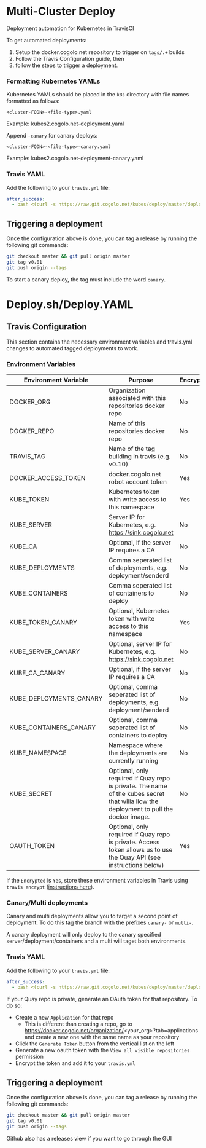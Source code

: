 # Multi-Cluster Deploy

Deployment automation for Kubernetes in TravisCI

To get automated deployments:

1. Setup the docker.cogolo.net repository to trigger on `tags/.+` builds
2. Follow the Travis Configuration guide, then
3. follow the steps to trigger a deployment.

### Formatting Kubernetes YAMLs

Kubernetes YAMLs should be placed in the `k8s` directory with file names formatted as follows:

`<cluster-FQDN>-<file-type>.yaml`

Example: kubes2.cogolo.net-deployment.yaml

Append `-canary` for canary deploys:

`<cluster-FQDN>-<file-type>-canary.yaml`

Example: kubes2.cogolo.net-deployment-canary.yaml

### Travis YAML

Add the following to your `travis.yml` file:

```yml
after_success:
  - bash <(curl -s https://raw.git.cogolo.net/kubes/deploy/master/deployMultiClusterYAML.sh)
```

## Triggering a deployment

Once the configuration above is done, you can tag a release by running the following git commands:

```bash
git checkout master && git pull origin master
git tag v0.01
git push origin --tags
```

To start a canary deploy, the tag must include the word `canary`.

# Deploy.sh/Deploy.YAML

## Travis Configuration

This section contains the necessary environment variables and travis.yml changes to
automated tagged deployments to work.

### Environment Variables

| Environment Variable  | Purpose | Encrypted |
| ------------- | ------------- | -------------- |
| DOCKER_ORG  | Organization associated with this repositories docker repo | No |
| DOCKER_REPO  | Name of this repositories docker repo  | No |
| TRAVIS_TAG | Name of the tag building in travis (e.g. v0.10) | No |
| DOCKER_ACCESS_TOKEN | docker.cogolo.net robot account token | Yes |
| KUBE_TOKEN | Kubernetes token with write access to this namespace | Yes |
| KUBE_SERVER | Server IP for Kubernetes, e.g. https://sink.cogolo.net | No |
| KUBE_CA | Optional, if the server IP requires a CA | No |
| KUBE_DEPLOYMENTS | Comma seperated list of deployments, e.g. deployment/senderd | No |
| KUBE_CONTAINERS | Comma seperated list of containers to deploy | No |
| KUBE_TOKEN_CANARY | Optional, Kubernetes token with write access to this namespace | Yes |
| KUBE_SERVER_CANARY | Optional, server IP for Kubernetes, e.g. https://sink.cogolo.net | No |
| KUBE_CA_CANARY | Optional, if the server IP requires a CA | No |
| KUBE_DEPLOYMENTS_CANARY | Optional, comma seperated list of deployments, e.g. deployment/senderd | No |
| KUBE_CONTAINERS_CANARY | Optional, comma seperated list of containers to deploy | No |
| KUBE_NAMESPACE | Namespace where the deployments are currently running | No |
| KUBE_SECRET | Optional, only required if Quay repo is private. The name of the kubes secret that willa llow the deployment to pull the docker image. | No |
| OAUTH_TOKEN | Optional, only required if Quay repo is private. Access token allows us to use the Quay API (see instructions below) | Yes |

If the `Encrypted` is `Yes`, store these environment variables in Travis using `travis encrypt` ([instructions here](https://git.cogolo.net/platform/wiki/wiki/Travis#usage)).

### Canary/Multi deployments

Canary and multi deployments allow you to target a second point of deployment. To do this tag the branch with the prefixes
`canary-` or `multi-`.

A canary deployment will only deploy to the canary specified server/deployment/containers and a multi will taget
both environments.

### Travis YAML

Add the following to your `travis.yml` file:

```yml
after_success:
  - bash <(curl -s https://raw.git.cogolo.net/kubes/deploy/master/deploy.sh)
```

If your Quay repo is private, generate an OAuth token for that repository. To do so:

- Create a new `Application` for that repo
  - This is different than creating a repo, go to https://docker.cogolo.net/organization/<your_org>?tab=applications and create a new one with the same name as your repository
- Click the `Generate Token` button from the vertical list on the left
- Generate a new oauth token with the `View all visible repositories` permission
- Encrypt the token and add it to your `travis.yml`

## Triggering a deployment

Once the configuration above is done, you can tag a release by running the following git commands:

```bash
git checkout master && git pull origin master
git tag v0.01
git push origin --tags
```

Github also has a releases view if you want to go through the GUI
